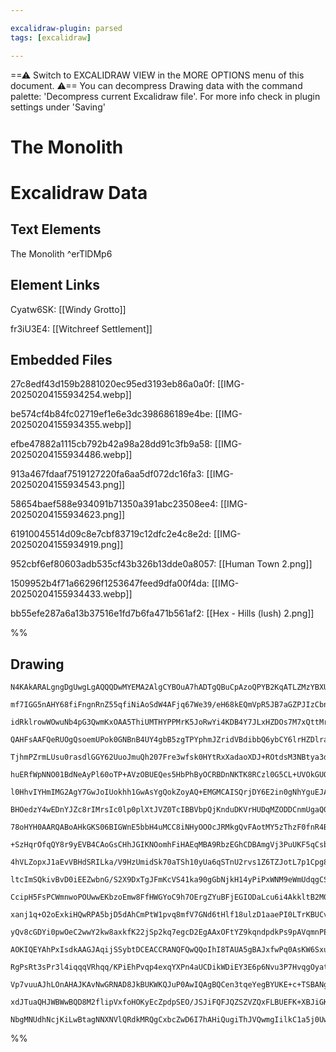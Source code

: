 ```yaml
---

excalidraw-plugin: parsed
tags: [excalidraw]

---
```

==⚠  Switch to EXCALIDRAW VIEW in the MORE OPTIONS menu of this document. ⚠== You can decompress Drawing data with the command palette: 'Decompress current Excalidraw file'. For more info check in plugin settings under 'Saving'



# The Monolith

# Excalidraw Data

## Text Elements
The Monolith ^erTlDMp6

## Element Links
Cyatw6SK: [[Windy Grotto]]

fr3iU3E4: [[Witchreef Settlement]]

## Embedded Files
27c8edf43d159b2881020ec95ed3193eb86a0a0f: [[IMG-20250204155934254.webp]]

be574cf4b84fc02719ef1e6e3dc398686189e4be: [[IMG-20250204155934355.webp]]

efbe47882a1115cb792b42a98a28dd91c3fb9a58: [[IMG-20250204155934486.webp]]

913a467fdaaf7519127220fa6aa5df072dc16fa3: [[IMG-20250204155934543.png]]

58654baef588e934091b71350a391abc23508ee4: [[IMG-20250204155934623.png]]

61910045514d09c8e7cbf83719c12dfc2e4c8e2d: [[IMG-20250204155934919.png]]

952cbf6ef80603adb535cf43b326b13dde0a8057: [[Human Town 2.png]]

1509952b4f71a66296f1253647feed9dfa00f4da: [[IMG-20250204155934433.webp]]

bb55efe287a6a13b37516e1fd7b6fa471b561af2: [[Hex - Hills (lush) 2.png]]

%%
## Drawing
```compressed-json
N4KAkARALgngDgUwgLgAQQQDwMYEMA2AlgCYBOuA7hADTgQBuCpAzoQPYB2KqATLZMzYBXUtiRoIACyhQ4zZAHoFAc0JRJQgEYA6bGwC2CgF7N6hbEcK4OCtptbErHALRY8RMpWdx8Q1TdIEfARcZgRmBShcZQUebQAObQBmGjoghH0EDihmbgBtcDBQMBKIEm4IAFllDmwATgBVeM1UkshYRArCfWikflLMbgBGeIAGbQA2KbqAVh4hnni6+In4

mf7IGG5nAHY68fiFngnRnZ55qfiNiAoSdW4AFjq67We39/eH68kEQmVpR5JB7aGZPJIzCbnJJDHYzWbXazKYLcUbXZhQUhsADWCAAwmx8GxSBUMdZmHBcIFsq1SppcNgscpMUIOMR8YTiRJSRxyZSslAaZAAGaEfD4ADKsGREkk9I0gUFEHRmJxAHU7pJhmiMdiEJKYNL0IIPIrmf8OOFcmghtc2BTsGottbRqjCpBmayLcwragOEIxWiEAhiNwk

idRklrowWOwuNb4pG3QwmKxOAA5ThiUMTHYPPMrK5JoRwYi4KDB4Y7JLxHZDOs7M7xQttMrMAAi6XLIbQQoIYWuTOEcAAksQfXkALrXTTCVkAUWCmWy46nSaIHCx3D9AbXbAZFbQGKECGuIuCo4qmk0MxmCCFCEWO1wE1wQySmiSsKGEwQQyFxB2TQJl7B5a2vCYhlwIUeEVZh3HEVACjaMAbTdFC3VXFtCFZLAKgALUGQoAF9+mKUpygkUZ4nFf

QAHFsAAFQeRUOgQsoemUPok0GNBnB4UY4gbB5zgTPYphmJZridVBdibbQ6ybCY6lrHZDlra5bmIe40CeF4Pn054viTH4/gBHSgRBMEIShGE4XWJNEUNV0W2VXV2SJElyB5CkqQFad6UZD02QJDyuS83lfMVM8JSlNjZWweUuJcnU1Q1LUk1cnF9UNJUCXKa4zUkL0fVQls7XpR1hhdArZ2IYqt39fBAwPXhngWKMU1jYZ4iMlto1TDgM1qBChghV

TjhmPZrmLUsu0rasdlGGY62UuoJmuQh207Fre3wfsk0HYtRxXadaoXDJ+ROtdsM3NBtya3d927VAjxPJMzwQC8JAkiZQTpO8JPiBA6iBUY6iGTRa3BUZcCScHcE0bAeGhoGEGYtF4PyNDSraIYMI2nCePQPCtlPchMi+31Gu1MshB9CBEFZbDlEVbBMTgBqxWI0ikwo9AAAl8EqUYhkILEjBY+A2O6XpFSJ5wXhzBtDjWvYHm/G8pO2HNEh6l0YT

huERfWpNNO01BdNeAyPl60oTP+AVzOBUEQes5HbPhByOCRBDnNKTK8RCzl0G5CL+UVOkGUO1l3OD6Bwp88PT1FGKDTiuURCS/2UoQdUtM1a1tRVPVYoqY18qTQr6sLpNyodWAqr991aurqmdxcoNnoguFm1KfqurQc5bcgfv00zEawYmMNoU1osSzLFqDZrUYTkhHgQY2rbgjmns+zeltDpHMd8kw2kzsXS6T+uddbrbh6W0JJ7uFe5Pz2eiAIPB

l0HhvIYHmIMG2AgY7GwJoIUokhh1GwAsYgQokZoyAQ+EMGMCAISQrjDY6E2in0gNhYguEJAkwAGpRXJp9Z690aZQDphURmjhvas3ZpzfA3NChkVwe/ZQw5CATGwDUDm1xWJdA4lnSA8t+JxFGuCOo/E9g7CUpNLWvEIQvHmECMYDw1iflBBpNKOlnhW2tm8YeUhfgO0BM7Kya9oSwk9i2Ryvsi5uSDp5MkidqT+SjkFWOrjvJ8g8e9FO2V04JUzr

BHOedzY4wEDnYJZc8rIMrsIc0lp0plXtJVZ0TcIBBVbpQjKnduDKVrHUDqMZODDCnmUgaQ0sw6QkjwYSMxEwthmgvZ6S9Fogx4HMeRm8Ozbx2nvAczIj5XRbDOFkxBzpLhyFfa6G5mHXz3DiZ6L9AlvwqKNMGsweCaAeEKWsz5IRrSFAsZpExQL3mDHUWBuAXRCn/rgWCmM0DoJKNErBJQcFlEJvhCWZNcAUwodTDKURqH0zoczRhdpmGsJKOwso

78oHYH0AARQABoAHkGKS06BIGWnE5bbH4uMCC8iNHyOOOcJRMkgQvFAotMY5zThzF0fnR4BijGfG+GYsyFsLIu3BNYj29l7Heyck4nEPiwpuP8X5JMkdAq1RlSHBO8qopBNLjKDOCopW5z0agaJSpYnaqNAk00ySiqpJrukiqDcsk1SmXk0FHcWrLQTNk0ecYjU5mqbGWpCFwbCqWOpOes1F5VgTMtfYo0en9O2s9Xa+0D6jOOvMiZ58LrLgzaUG

+SzHqrOfqQY8r9yEVB4CAoGsCHhJGIKNOomhFiHAEqMBA9RbzEGhCDBAmgVj3PuUKF5qCsbIU+XjbBBN8FEwgPc0hQLy13VddnWmkKsj0JZtcNmsKl1cxKCRNhvN34zAAEIICxA8IQw5Rh4uliI4laAZjaFOFPGRoIlqXJBqUpM0k+JrGfcJHqEIYRnBXuy82SxtDnD2KGhMv1qzGvtvymEEwQTKRXtCN8mjRoIglY4sFxdVXxzlZFTxyqplEdDu

4hVLZopxJ1aEvVBHdSRILka/V9HzUmidSk70aTSh10yUa6qSTnU2rvs1Z6TZJotL7p1Cpg8/7+rHsNKqkCGx/w3uG9p81o2QKOIcBNgyk3DIOmm4+byfmTPnBfHNlnr43QLQ/FZLV1m0dFIu9AmgECTQeNgR5faDnYAEiUu8QwEA/jrdgOGBYIJLDRt54dhp3koUwRO75U6CHoFfPO4FTmV0Qtoeu6FW6mG7pYfunmWF364hgGWCgExxQAGlb3CN

ltcImSQkivBvD0iEEZwbnG/S2X9DxTgJFmKcVS41ka90gGbNjkH14yPiPxWNM9eWmUdqgCSlkV5jew0kKitbcM+xRPqyj6rSOKoCtHYKHJfFhwCe5sUnGpC6tESa4urH+MxOLm98uiSWxV3E8awTDrhPZNyeJ/Jbqu7ryBMpn1mmkeBu4OvVYKwBIm1afPHeRqo2LTG7McEJjNoDIQPj5N+9SiH3TfZxVWbZnjLzY5iQeQ8jqlZDAVAtFMQyDYBO

CcipH5FsPCWmnwoPOUwwEKbzoEmw8FfHWGYoC9h7OErgZYuBFjEGIODaLcu6i4AkkltB2M0v415n8iQOvcuedhwVmhEgoUMNKzuu+8KihHoqAxXEzAMX6EqHOAAjq1gl96OuPD/vJBRajlh62RrS5wcWQS/RkQ8X6Jw5s3ENcjEEzTDirdhD/NYm3zFoDDNoYSzwlpwhBrCQ4YrSgOPO8x6VLjZV+OuxM273jO9qpI0nDZqccrxUSuE77hrjUBwB

xanj1q+O2oExkiHQwRPA5bjD5dAhCmPtW1pvq8mfV7GNd6tHlf18ulzD1aaePI0LTrKBUCv0jOU6GXtSXEA6cWcQlZpnl8DOD8bOEmhaH+KapQH0MuwauAmeOw/4uAUEX4g2Zw/EvYL4JusCpwPAxA0CwEsMZuo6GC2MVuWENu2WKQgKeW5WVCzu6Arum6SY26HM5WXuiKfMGApADE+AbYlQcAEw4eIcWANGAw2wkC1edQP81+zaP8YYOwye6+Qw

yQv8cGDYi0pwOeC2wwY2kw8axkfK22jSp2kq7egcD2EgAAxOFtYZ9kqndpdkPs9pAVqmnPEtxqYT9oPBxmarlO4Zvn4IviVLaKvtJFfiMkOPTn/lQQ7jvr8tOhUCbpamJkvqAXDuji+m1OrGfsfsMNCKjuPNwKsANlfs3rglvO/iZp/qdFMjMoAVEdpvjp0ktJoucPMA5osjQWAWshLoIsIb7j8KgJUJwHlPcAVJQAxH0RIAxAMUMRwCMZqKeJwF

AOKIQEYAhPxIsdkAAGJAqijSSybtDCEACCRANQFQwQQoIhI8TAUA5gBAJxfwPq0AsKW6SxuA2ETAlMjukARIfw2EBAExmA22EA0xCAgxwxRAoxDkQgUAbAAASuEKsQhG5qzhaPzAYcMFBmwT7hIEKKQEkIQA0EkHOOjEmEIhHu1txN1C8JSpnqvHmECCYr+jMCvNoLmOrAhrMOvnDOBoti8F1sjHCI0isMJAJOXvynsCCNWHmBBMdj0j/MYfhslI

RgPsRt3sPr3l4iqqqVRhqq/KPiEhPvqp4exqYXPn4aUCDikWDiEY3E6p6Nvu3P7HvqgOyatkjsMM0vkapo+stKcKNIZg0Q/svLsmsG0bzOUVTqZqmhEb/pONUTZtmnMkAaibfBABzuqFAAlIEHeKgOKJTlALZlAELiLi5t0aWhsp5hALsqAkKD+OAivBGLgMQNeOCP5rWh+McJoG+HrggDDGMJNIQW8hbiQZOtbvEbbgIdEV8bEeiKukVkzG7kwW

Vp7vuuAJhLOnAHAJKAvNwGRNAD8JkBUKWKQJuP0AwIQAgBQCen3tqeYegBYUKE+c+TSBANgCIL5MOOWPoJKCqfeRAFYb+EBa+e+aQJ+d+TeVqRRjqVdhqZAKBeBRkFsS4TlIDiBR+fyF+RkL+SxnnueQhZhd+ThVlD4WhfhRhdkFhfoHCVaq3DjG+RRVAFRViraY6oUAxWBYRUhUsTsfoHsaGORZxZRd+VsUsSsWsekYJYhfoICVAA8WcRIBcSIR

xdJTuaQHJWBWwBQD8M2flipVxfoHOKyEcZpdpSEO/JSJiFQFJQZSZVZQxFLBUEFK+XBJiGKBilVLrCMNCE2NIsUrJkqNumKAAJpVT57dwLBjBE7UrnlGBsAGB7lJj0AEDHiYlJCPhrRe76XCUZA0XJH0zOXnlMgkDiXrF+zf6kAlXlgsE7ZFWVXEBDH4JGUIzBCVEQEVUkCqqIonoEjvykDKB0gAAU8w8hvAMI1AY1o14wMwAAlIqAicoP6JSE5Q

NbgMNUdhNcjKiLwBtagNNXNVlQRdkMRQgCxbcZwD6I7hAHiQugiThJVQwmgIilkC1a5j0UwUQDVSiZABwAusWhWWVDCeuMiRLllXYAAFbto5Dii/VwCNUIDNWaCtXcDU7nn0i3GMAMTxX4CJUtjklGjpDYDnVcBbp0ywkyWOWdHOZPy7xVFrihByVE2ECY3Y1wprlgAHpS7BA+jABEQgBERAA===
```
%%